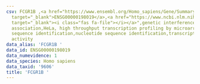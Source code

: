 ```yaml
---
csv: FCGR1B ,<a href="https://www.ensembl.org/Homo_sapiens/Gene/Summary?db=core;g=ENSG00000198019"
  target="_blank">ENSG00000198019</a>,<a href="https://www.ncbi.nlm.nih.gov/pubmed/28369544"
  target="_blank"><i class="fas fa-file"></i></a>",genetic interference,functional
  association,HeLa, high throughput transcription profiling by microarray,nucleotide
  sequence identification,nucleotide sequence identification,transcriptional regulation,up-regulates
  activity
data_alias: 'FCGR1B '
data_id: ENSG00000198019
data_numevidence: 1
data_species: Homo sapiens
data_taxid: '9606'
title: 'FCGR1B '
---
```

